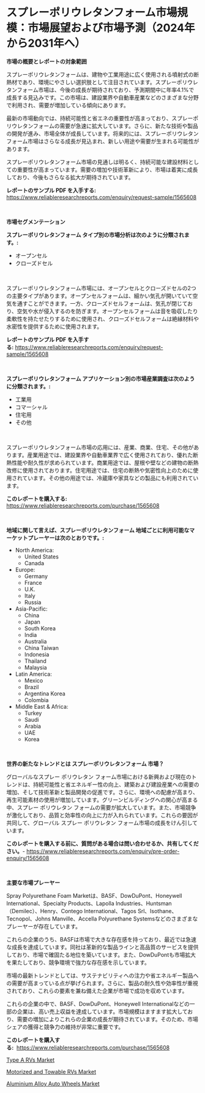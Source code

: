 <p><h1>スプレーポリウレタンフォーム市場規模：市場展望および市場予測（2024年から2031年へ）</h1></p><p><strong>市場の概要とレポートの対象範囲</strong></p>
<p><p>スプレーポリウレタンフォームは、建物や工業用途に広く使用される噴射式の断熱材であり、環境にやさしい選択肢として注目されています。スプレーポリウレタンフォーム市場は、今後の成長が期待されており、予測期間中に年率4.1%で成長する見込みです。この市場は、建設業界や自動車産業などのさまざまな分野で利用され、需要が増加している傾向にあります。</p><p>最新の市場動向では、持続可能性と省エネの重要性が高まっており、スプレーポリウレタンフォームの需要が急速に拡大しています。さらに、新たな技術や製品の開発が進み、市場全体が成長しています。将来的には、スプレーポリウレタンフォーム市場はさらなる成長が見込まれ、新しい用途や需要が生まれる可能性があります。</p><p>スプレーポリウレタンフォーム市場の見通しは明るく、持続可能な建設材料としての重要性が高まっています。需要の増加や技術革新により、市場は着実に成長しており、今後もさらなる拡大が期待されています。</p></p>
<p><strong>レポートのサンプル PDF を入手する:</strong> <a href="https://www.reliableresearchreports.com/enquiry/request-sample/1565608">https://www.reliableresearchreports.com/enquiry/request-sample/1565608</a></p>
<p>&nbsp;</p>
<p><strong>市場セグメンテーション</strong></p>
<p><strong>スプレーポリウレタンフォーム タイプ別の市場分析は次のように分類されます。:</strong></p>
<p><ul><li>オープンセル</li><li>クローズドセル</li></ul></p>
<p>&nbsp;</p>
<p><p>スプレーポリウレタンフォーム市場には、オープンセルとクローズドセルの2つの主要タイプがあります。オープンセルフォームは、細かい気孔が開いていて空気を通すことができます。一方、クローズドセルフォームは、気孔が閉じており、空気や水が侵入するのを防ぎます。オープンセルフォームは音を吸収したり柔軟性を持たせたりするために使用され、クローズドセルフォームは絶縁材料や水密性を提供するために使用されます。</p></p>
<p><strong>レポートのサンプル PDF を入手する:</strong>&nbsp;<a href="https://www.reliableresearchreports.com/enquiry/request-sample/1565608">https://www.reliableresearchreports.com/enquiry/request-sample/1565608</a></p>
<p>&nbsp;</p>
<p><strong> スプレーポリウレタンフォーム アプリケーション別の市場産業調査は次のように分類されます。:</strong></p>
<p><ul><li>工業用</li><li>コマーシャル</li><li>住宅用</li><li>その他</li></ul></p>
<p>&nbsp;</p>
<p><p>スプレーポリウレタンフォーム市場の応用には、産業、商業、住宅、その他があります。産業用途では、建設業界や自動車業界で広く使用されており、優れた断熱性能や耐久性が求められています。商業用途では、屋根や壁などの建物の断熱改修に使用されております。住宅用途では、住宅の断熱や気密性向上のために使用されています。その他の用途では、冷蔵庫や家具などの製品にも利用されています。</p></p>
<p><strong>このレポートを購入する:</strong>&nbsp; <a href="https://www.reliableresearchreports.com/purchase/1565608">https://www.reliableresearchreports.com/purchase/1565608</a></p>
<p>&nbsp;</p>
<p><strong>地域に関して言えば、スプレーポリウレタンフォーム 地域ごとに利用可能なマーケットプレーヤーは次のとおりです。:</strong></p>
<p><ul>
    <li>
        North America:
        <ul>
            <li>United States</li>
            <li>Canada</li>
        </ul>
    </li>
    <li>
        Europe:
        <ul>
            <li>Germany</li>
            <li>France</li>
            <li>U.K.</li>
            <li>Italy</li>
            <li>Russia</li>
        </ul>
    </li>
    <li>
        Asia-Pacific:
        <ul>
            <li>China</li>
            <li>Japan</li>
            <li>South Korea</li>
            <li>India</li>
            <li>Australia</li>
            <li>China Taiwan</li>
            <li>Indonesia</li>
            <li>Thailand</li>
            <li>Malaysia</li>
        </ul>
    </li>
    <li>
        Latin America:
        <ul>
            <li>Mexico</li>
            <li>Brazil</li>
            <li>Argentina Korea</li>
            <li>Colombia</li>
        </ul>
    </li>
    <li>
        Middle East & Africa:
        <ul>
            <li>Turkey</li>
            <li>Saudi</li>
            <li>Arabia</li>
            <li>UAE</li>
            <li>Korea</li>
        </ul>
    </li>
    </ul></p>
<p>&nbsp;</p>
<p><strong>世界の新たなトレンドとは スプレーポリウレタンフォーム 市場？</strong></p>
<p><p>グローバルなスプレー ポリウレタン フォーム市場における新興および現在のトレンドは、持続可能性と省エネルギー性の向上、建築および建設産業への需要の増加、そして技術革新と製品開発の促進です。さらに、環境への配慮が高まり、再生可能素材の使用が増加しています。グリーンビルディングへの関心が高まる中、スプレー ポリウレタン フォームの需要が拡大しています。また、市場競争が激化しており、品質と効率性の向上に力が入れられています。これらの要因が共同して、グローバル スプレー ポリウレタン フォーム市場の成長をけん引しています。</p></p>
<p><strong>このレポートを購入する前に、質問がある場合は問い合わせるか、共有してください。</strong>- <a href="https://www.reliableresearchreports.com/enquiry/pre-order-enquiry/1565608">https://www.reliableresearchreports.com/enquiry/pre-order-enquiry/1565608</a></p>
<p>&nbsp;</p>
<p><strong>主要な市場プレーヤー</strong></p>
<p><p>Spray Polyurethane Foam Marketは、BASF、DowDuPont、Honeywell International、Specialty Products、Lapolla Industries、Huntsman（Demilec）、Henry、Contego International、Tagos Srl、Isothane、Tecnopol、Johns Manville、Accella Polyurethane Systemsなどのさまざまなプレーヤーが存在しています。</p><p>これらの企業のうち、BASFは市場で大きな存在感を持っており、最近では急速な成長を達成しています。同社は革新的な製品ラインと高品質のサービスを提供しており、市場で確固たる地位を築いています。また、DowDuPontも市場拡大を果たしており、競争環境で強力な存在感を示しています。</p><p>市場の最新トレンドとしては、サステナビリティへの注力や省エネルギー製品への需要が高まっている点が挙げられます。さらに、製品の耐久性や効率性が重視されており、これらの要素を兼ね備えた企業が市場で成功を収めています。</p><p>これらの企業の中で、BASF、DowDuPont、Honeywell Internationalなどの一部の企業は、高い売上収益を達成しています。市場規模はますます拡大しており、需要の増加によりこれらの企業の成長が期待されています。そのため、市場シェアの獲得と競争力の維持が非常に重要です。</p></p>
<p><strong>このレポートを購入する:</strong>&nbsp;&nbsp;<a href="https://www.reliableresearchreports.com/purchase/1565608">https://www.reliableresearchreports.com/purchase/1565608</a></p>
<p><p><a href="https://funky-papaya-cf4.notion.site/Type-A-RVs-Market-Analysis-Examines-its-Scope-on-Growth-Opportunities-and-Forecasted-Trends-Spannin-5c21cae5bd194e04816c9a1d2d4b004f">Type A RVs Market</a></p><p><a href="https://confirmed-shield-e13.notion.site/Motorized-and-Towable-RVs-Market-with-the-goal-of-estimating-the-market-size-and-future-growth-poten-3671431a55204229b0c2f7c77c4996dd">Motorized and Towable RVs Market</a></p><p><a href="https://sore-arch-6db.notion.site/Aluminium-Alloy-Auto-Wheels-Market-Research-Report-Provides-thorough-Industry-Overview-which-offers-b87fb833d2e9489cb1be4f7d1d76eced">Aluminium Alloy Auto Wheels Market</a></p></p>